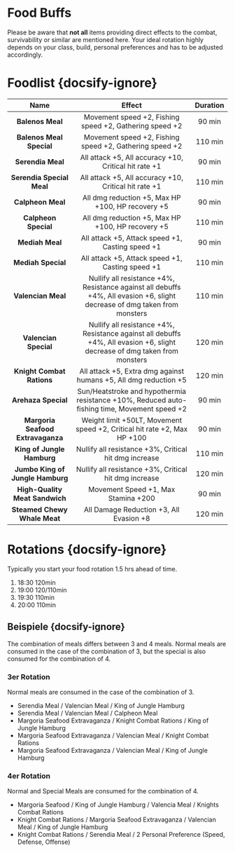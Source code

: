 # Food Buffs

Please be aware that **not all** items providing direct effects to the combat, survivability or similar are mentioned here.
Your ideal rotation highly depends on your class, build, personal preferences and has to be adjusted accordingly.     

# Foodlist {docsify-ignore}

|              Name              |                                                           Effect                                                           | Duration |
|:------------------------------:|:--------------------------------------------------------------------------------------------------------------------------:|:--------:|
|          **Balenos Meal**          |                                   Movement speed +2, Fishing speed +2, Gathering speed +2                                  |  90 min  |
|      **Balenos Meal Special**      |                                   Movement speed +2, Fishing speed +2, Gathering speed +2                                  |  110 min |
|          **Serendia Meal**         |                                    All attack +5, All accuracy +10, Critical hit rate +1                                   |  90 min  |
|      **Serendia Special Meal**     |                                    All attack +5, All accuracy +10, Critical hit rate +1                                   |  110 min |
|          **Calpheon Meal**         |                                      All dmg reduction +5, Max HP +100, HP recovery +5                                     |  90 min  |
|        **Calpheon Special**        |                                      All dmg reduction +5, Max HP +100, HP recovery +5                                     |  110 min |
|           **Mediah Meal**          |                                      All attack +5, Attack speed +1, Casting speed +1                                      |  90 min  |
|         **Mediah Special**         |                                      All attack +5, Attack speed +1, Casting speed +1                                      |  110 min |
|         **Valencian Meal**         | Nullify all resistance +4%, Resistance against all debuffs +4%, All evasion +6, slight decrease of dmg taken from monsters |  110 min |
|        **Valencian Special**       | Nullify all resistance +4%, Resistance against all debuffs +4%, All evasion +6, slight decrease of dmg taken from monsters |  120 min |
|      **Knight Combat Rations**     |                              All attack +5, Extra dmg against humans +5, All dmg reduction +5                              |  120 min |
|         **Arehaza Special**        |                Sun/Heatstroke and hypothermia resistance +10%,  Reduced auto-fishing time, Movement speed +2               |  90 min  |
| **Margoria Seafood  Extravaganza** |                          Weight limit +50LT, Movement speed +2, Critical hit rate +2, Max HP +100                          |  90 min  |
|     **King of Jungle Hamburg**     |                                  Nullify all resistance +3%, Critical hit dmg increase	                                  |  110 min |
|  **Jumbo King of Jungle Hamburg**  |                                  Nullify all resistance +3%, Critical hit dmg increase	                                  |  120 min |
|   **High-Quality Meat Sandwich**   |                                           Movement Speed +1, Max Stamina +200                                              |  90 min  |
|    **Steamed Chewy Whale Meat**    |                                         All Damage Reduction +3, All Evasion +8	                                          |  120 min |


# Rotations {docsify-ignore}

Typically you start your food rotation 1.5 hrs ahead of time.

1. 18:30 120min
2. 19:00 120/110min
3. 19:30 110min
4. 20:00 110min

## Beispiele {docsify-ignore}

The combination of meals differs between 3 and 4 meals. 
Normal meals are consumed in the case of the combination of 3, but the special is also consumed for the combination of 4.

### 3er Rotation

Normal meals are consumed in the case of the combination of 3.

- Serendia Meal / Valencian Meal / King of Jungle Hamburg
- Serendia Meal / Valencian Meal / Calpheon Meal
- Margoria Seafood Extravaganza / Knight Combat Rations / King of Jungle Hamburg
- Margoria Seafood Extravaganza / Valencian Meal / Knight Combat Rations
- Margoria Seafood Extravaganza / Valencian Meal / King of Jungle Hamburg

### 4er Rotation

Normal and Special Meals are consumed for the combination of 4.

- Margoria Seafood / King of Jungle Hamburg / Valencia Meal / Knights Combat Rations
- Knight Combat Rations / Margoria Seafood  Extravaganza / Valencian Meal / King of Jungle Hamburg
- Knight Combat Rations / Serendia Meal / 2 Personal Preference (Speed, Defense, Offense)